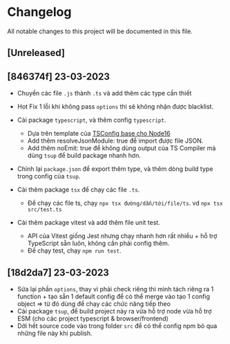 # Changelog

All notable changes to this project will be documented in this file.

## [Unreleased]

## [846374f] 23-03-2023

* Chuyển các file `.js` thành `.ts` và add thêm các type cần thiết

* Hot Fix 1 lỗi khi không pass `options` thì sẽ không nhận được blacklist.

* Cài package `typescript`, và thêm config `typescript`.

    * Dựa trên template của [TSConfig base cho Node16](https://github.com/tsconfig/bases/blob/main/bases/node16.json)
    * Add thêm resolveJsonModule: true để import được file JSON.
    * Add thêm noEmit: true để không dùng output của TS Compiler mà dùng `tsup` để build package nhanh hơn.
* Chỉnh lại `package.json` để export thêm type, và thêm dòng build type trong config của `tsup`.

* Cài thêm package `tsx` để chạy các file `.ts`.
    * Để chạy các file ts, chạy `npx tsx đường/dẫn/tới/file/ts`. vd `npx tsx src/test.ts`

* Cài thêm package vitest và add thêm file unit test.

    * API của Vitest giống Jest nhưng chạy nhanh hơn rất nhiều + hỗ trợ TypeScript sẵn luôn, không cần phải config thêm.
    * Để chạy test, chạy `npm run test`.

## [18d2da7] 23-03-2023

* Sửa lại phần `options`, thay vì phải check riêng thì mình tách riêng ra 1 function + tạo sẵn 1 default config để có thể merge vào tạo 1 config object => từ đó dùng để chạy các chức năng tiếp theo
* Cài package `tsup`, để build project này ra vừa hỗ trợ node vừa hỗ trợ ESM (cho các project typescript & browser/frontend)
* Dời hết source code vào trong folder `src` để có thể config npm bỏ qua những file này khi publish.